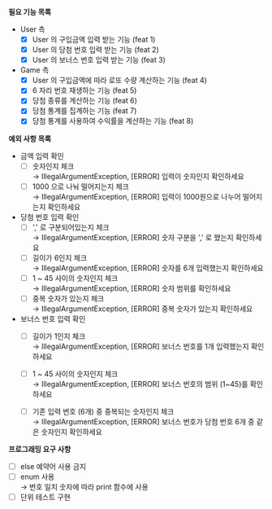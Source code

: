 **필요 기능 목록**
- User 측
  - [x] User 의 구입금액 입력 받는 기능 (feat 1)
  - [x] User 의 당첨 번호 입력 받는 기능 (feat 2)
  - [x] User 의 보너스 번호 입력 받는 기능 (feat 3)
- Game 측
  - [x] User 의 구입금액에 따라 로또 수량 계산하는 기능 (feat 4)
  - [x] 6 자리 번호 재생하는 기능 (feat 5)
  - [x] 당첨 종류를 계산하는 기능 (feat 6)
  - [x] 당첨 통계를 집계하는 기능 (feat 7)
  - [x] 당첨 통계를 사용하여 수익률을 계산하는 기능 (feat 8)

**예외 사항 목록**
- 금액 입력 확인  
  - [ ] 숫자인지 체크  
    &rarr; IllegalArgumentException, [ERROR] 입력이 숫자인지 확인하세요  
  - [ ] 1000 으로 나눠 떨어지는지 체크  
    &rarr; IllegalArgumentException, [ERROR] 입력이 1000원으로 나누어 떨어지는지 확인하세요
- 당첨 번호 입력 확인  
  - [ ] ',' 로 구분되어있는지 체크  
    &rarr; IllegalArgumentException, [ERROR] 숫자 구분을 ',' 로 했는지 확인하세요
  - [ ] 길이가 6인지 체크  
    &rarr; IllegalArgumentException, [ERROR] 숫자를 6개 입력했는지 확인하세요
  - [ ] 1 ~ 45 사이의 숫자인지 체크  
    &rarr; IllegalArgumentException, [ERROR] 숫자 범위를 확인하세요
  - [ ] 중복 숫자가 있는지 체크  
    &rarr; IllegalArgumentException, [ERROR] 중복 숫자가 있는지 확인하세요
- 보너스 번호 입력 확인
  - [ ] 길이가 1인지 체크  
    &rarr; IllegalArgumentException, [ERROR] 보너스 번호를 1개 입력했는지 확인하세요
  - [ ] 1 ~ 45 사이의 숫자인지 체크  
    &rarr; IllegalArgumentException, [ERROR] 보너스 번호의 범위 (1~45)를 확인하세요
  - [ ] 기존 입력 번호 (6개) 중 중복되는 숫자인지 체크  
    &rarr; IllegalArgumentException, [ERROR] 보너스 번호가 당첨 번호 6개 중 같은 숫자인지 확인하세요


**프로그래밍 요구 사항**
- [ ] else 예약어 사용 금지
- [ ] enum 사용  
  &rarr; 번호 일치 숫자에 따라 print 함수에 사용
- [ ] 단위 테스트 구현